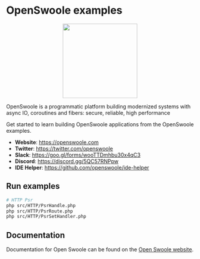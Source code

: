 # OpenSwoole examples

<p align="center"><a href="https://openswoole.com" target="_blank"><img src="https://openswoole.com/images/swoole-logo.svg#gh-light-mode-only" width="200" /></a></p>

OpenSwoole is a programmatic platform building modernized systems with async IO, coroutines and fibers: secure, reliable, high performance

Get started to learn building OpenSwoole applications from the OpenSwoole examples.

+ __Website__: <https://openswoole.com>
+ __Twitter__: <https://twitter.com/openswoole>
+ __Slack__: <https://goo.gl/forms/wooTTDmhbu30x4qC3>
+ __Discord__: <https://discord.gg/5QC57RNPpw>
+ __IDE Helper__: <https://github.com/openswoole/ide-helper>

## Run examples

```bash
# HTTP Psr
php src/HTTP/PsrHandle.php
php src/HTTP/PsrRoute.php
php src/HTTP/PsrSetHandler.php
```

## Documentation

Documentation for Open Swoole can be found on the [Open Swoole website](https://openswoole.com/docs).
